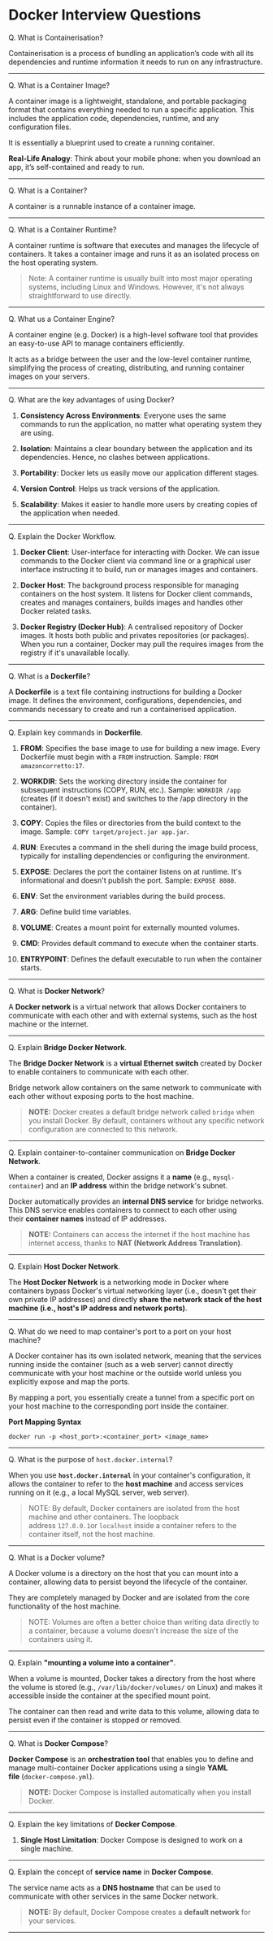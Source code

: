 # Docker Interview Questions

Q. What is Containerisation?

Containerisation is a process of bundling an application’s code with all its dependencies and runtime information it needs to run on any infrastructure. 

---

Q. What is a Container Image?

A container image is a lightweight, standalone, and portable packaging format that contains everything needed to run a specific application. This includes the application code, dependencies, runtime, and any configuration files. 

It is essentially a blueprint used to create a running container.

**Real-Life Analogy**: Think about your mobile phone: when you download an app, it’s self-contained and ready to run.

---

Q. What is a Container?

A container is a runnable instance of a container image. 

---

Q. What is a Container Runtime?

A container runtime is software that executes and manages the lifecycle of containers. It takes a container image and runs it as an isolated process on the host operating system.

> Note: A container runtime is usually built into most major operating systems, including Linux and Windows. However, it's not always straightforward to use directly. 

---

Q. What us a Container Engine?

A container engine (e.g. Docker) is a high-level software tool that provides an easy-to-use API to manage containers efficiently. 

It acts as a bridge between the user and the low-level container runtime, simplifying the process of creating, distributing, and running container images on your servers.

---

Q. What are the key advantages of using Docker?

1. **Consistency Across Environments**: Everyone uses the same commands to run the application, no matter what operating system they are using. 

2. **Isolation**: Maintains a clear boundary between the application and its dependencies. Hence, no clashes between applications. 

3. **Portability**: Docker lets us easily move our application different stages. 

4. **Version Control**: Helps us track versions of the application. 

5. **Scalability**: Makes it easier to handle more users by creating copies of the application when needed. 

---

Q. Explain the Docker Workflow.

1. **Docker Client**: User-interface for interacting with Docker. We can issue commands to the Docker client via command line or a graphical user interface instructing it to build, run or manages images and containers.

2. **Docker Host**: The background process responsible for managing containers on the host system. It listens for Docker client commands, creates and manages containers, builds images and handles other Docker related tasks.

3. **Docker Registry (Docker Hub)**: A centralised repository of Docker images. It hosts both public and privates repositories (or packages). When you run a container, Docker may pull the requires images from the registry if it's unavailable locally. 

---

Q. What is a **Dockerfile**?

A **Dockerfile** is a text file containing instructions for building a Docker image. It defines the environment, configurations, dependencies, and commands necessary to create and run a containerised application.

---

Q. Explain key commands in **Dockerfile**.

1. **FROM**: Specifies the base image to use for building a new image. Every Dockerfile must begin with a `FROM` instruction. Sample: `FROM amazoncorretto:17`.

2. **WORKDIR**: Sets the working directory inside the container for subsequent instructions (COPY, RUN, etc.). Sample: `WORKDIR /app` (creates (if it doesn't exist) and switches to the /app directory in the container).

3. **COPY**: Copies the files or directories from the build context to the image. Sample: `COPY target/project.jar app.jar`.

4. **RUN**: Executes a command in the shell during the image build process, typically for installing dependencies or configuring the environment.

5. **EXPOSE**: Declares the port the container listens on at runtime. It's informational and doesn't publish the port. Sample: `EXPOSE 8080`.

6. **ENV**: Set the environment variables during the build process. 

7. **ARG**: Define build time variables. 

8. **VOLUME**: Creates a mount point for externally mounted volumes. 

9. **CMD**: Provides default command to execute when the container starts. 

10. **ENTRYPOINT**: Defines the default executable to run when the container starts. 

---

Q. What is **Docker Network**?

A **Docker network** is a virtual network that allows Docker containers to communicate with each other and with external systems, such as the host machine or the internet.

---

Q. Explain **Bridge Docker Network**.

The **Bridge Docker Network** is a **virtual Ethernet switch** created by Docker to enable containers to communicate with each other.

Bridge network allow containers on the same network to communicate with each other without exposing ports to the host machine.

> **NOTE:** Docker creates a default bridge network called `bridge` when you install Docker. By default, containers without any specific network configuration are connected to this network.

---

Q. Explain container-to-container communication on **Bridge Docker Network**.

When a container is created, Docker assigns it a **name** (e.g., `mysql-container`) and an **IP address** within the bridge network's subnet.

Docker automatically provides an **internal DNS service** for bridge networks. This DNS service enables containers to connect to each other using their **container names** instead of IP addresses.

> **NOTE:** Containers can access the internet if the host machine has internet access, thanks to **NAT (Network Address Translation)**.

---

Q. Explain **Host Docker Network**.

The **Host Docker Network** is a networking mode in Docker where containers bypass Docker's virtual networking layer (i.e., doesn't get their own private IP addresses) and directly **share the network stack of the host machine (i.e., host's IP address and network ports)**. 

---

Q. What do we need to map container's port to a port on your host machine?

A Docker container has its own isolated network, meaning that the services running inside the container (such as a web server) cannot directly communicate with your host machine or the outside world unless you explicitly expose and map the ports.

By mapping a port, you essentially create a tunnel from a specific port on your host machine to the corresponding port inside the container.

**Port Mapping Syntax**

```
docker run -p <host_port>:<container_port> <image_name>
```

---

Q. What is the purpose of `host.docker.internal`?

When you use **`host.docker.internal`** in your container's configuration, it allows the container to refer to the **host machine** and access services running on it (e.g., a local MySQL server, web server).

> NOTE: By default, Docker containers are isolated from the host machine and other containers. The loopback address `127.0.0.1`or `localhost` inside a container refers to the container itself, not the host machine.

---

Q. What is a Docker volume?

A Docker volume is a directory on the host that you can mount into a container, allowing data to persist beyond the lifecycle of the container.

They are completely managed by Docker and are isolated from the core functionality of the host machine.

> NOTE: Volumes are often a better choice than writing data directly to a container, because a volume doesn't increase the size of the containers using it.

---

Q. Explain **"mounting a volume into a container"**.

When a volume is mounted, Docker takes a directory from the host where the volume is stored (e.g., `/var/lib/docker/volumes/` on Linux) and makes it accessible inside the container at the specified mount point. 

The container can then read and write data to this volume, allowing data to persist even if the container is stopped or removed.

---

Q. What is **Docker Compose**?

**Docker Compose** is an **orchestration tool** that enables you to define and manage multi-container Docker applications using a single **YAML file** (`docker-compose.yml`).

> **NOTE:** Docker Compose is installed automatically when you install Docker. 

---

Q. Explain the key limitations of **Docker Compose**.

1. **Single Host Limitation**: Docker Compose is designed to work on a single machine.

---

Q. Explain the concept of **service name** in **Docker Compose**.

The service name acts as a **DNS hostname** that can be used to communicate with other services in the same Docker network.

> **NOTE:** By default, Docker Compose creates a **default network** for your services.

---
